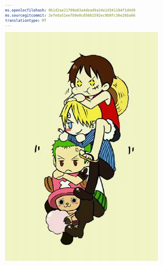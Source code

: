 ```yaml
---
ms.openlocfilehash: 0b1d2ae21709a03a4dead9a24e1d341184f1d4d9
ms.sourcegitcommit: 2efeda51eefb9e0c85661592ec9b0fc36e26ba66
translationtype: MT
---
```

![Bild](test1.png)
